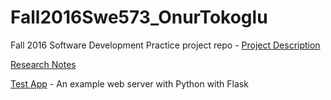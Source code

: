 # Fall2016Swe573_OnurTokoglu
Fall 2016 Software Development Practice project repo - [Project Description](docs/SWE573_projectdescription.pdf)

[Research Notes](research/research.md)

[Test App](research/TestApp) - An example web server with Python with Flask